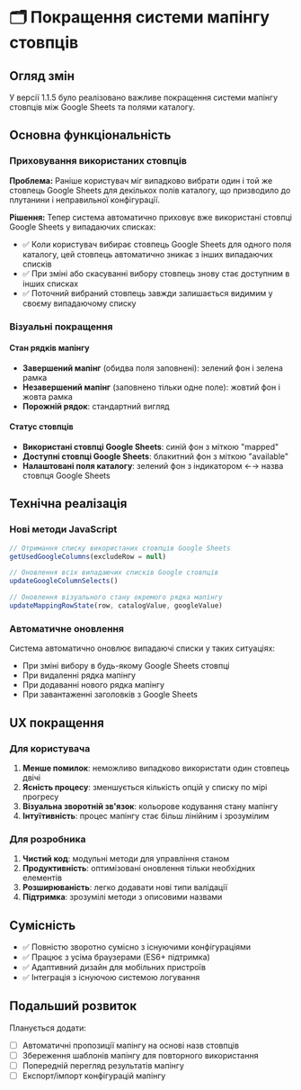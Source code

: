 # 🗂️ Покращення системи мапінгу стовпців

## Огляд змін

У версії 1.1.5 було реалізовано важливе покращення системи мапінгу стовпців між Google Sheets та полями каталогу.

## Основна функціональність

### Приховування використаних стовпців

**Проблема:** Раніше користувач міг випадково вибрати один і той же стовпець Google Sheets для декількох полів каталогу, що призводило до плутанини і неправильної конфігурації.

**Рішення:** Тепер система автоматично приховує вже використані стовпці Google Sheets у випадаючих списках:

- ✅ Коли користувач вибирає стовпець Google Sheets для одного поля каталогу, цей стовпець автоматично зникає з інших випадаючих списків
- ✅ При зміні або скасуванні вибору стовпець знову стає доступним в інших списках
- ✅ Поточний вибраний стовпець завжди залишається видимим у своєму випадаючому списку

### Візуальні покращення

#### Стан рядків мапінгу
- **Завершений мапінг** (обидва поля заповнені): зелений фон і зелена рамка
- **Незавершений мапінг** (заповнено тільки одне поле): жовтий фон і жовта рамка  
- **Порожній рядок**: стандартний вигляд

#### Статус стовпців
- **Використані стовпці Google Sheets**: синій фон з міткою "mapped"
- **Доступні стовпці Google Sheets**: блакитний фон з міткою "available"
- **Налаштовані поля каталогу**: зелений фон з індикатором ←→ назва стовпця Google Sheets

## Технічна реалізація

### Нові методи JavaScript

```javascript
// Отримання списку використаних стовпців Google Sheets
getUsedGoogleColumns(excludeRow = null)

// Оновлення всіх випадаючих списків Google стовпців
updateGoogleColumnSelects()

// Оновлення візуального стану окремого рядка мапінгу
updateMappingRowState(row, catalogValue, googleValue)
```

### Автоматичне оновлення

Система автоматично оновлює випадаючі списки у таких ситуаціях:
- При зміні вибору в будь-якому Google Sheets стовпці
- При видаленні рядка мапінгу
- При додаванні нового рядка мапінгу
- При завантаженні заголовків з Google Sheets

## UX покращення

### Для користувача
1. **Менше помилок**: неможливо випадково використати один стовпець двічі
2. **Ясність процесу**: зменшується кількість опцій у списку по мірі прогресу
3. **Візуальна зворотній зв'язок**: кольорове кодування стану мапінгу
4. **Інтуїтивність**: процес мапінгу стає більш лінійним і зрозумілим

### Для розробника
1. **Чистий код**: модульні методи для управління станом
2. **Продуктивність**: оптимізовані оновлення тільки необхідних елементів
3. **Розширюваність**: легко додавати нові типи валідації
4. **Підтримка**: зрозумілі методи з описовими назвами

## Сумісність

- ✅ Повністю зворотно сумісно з існуючими конфігураціями
- ✅ Працює з усіма браузерами (ES6+ підтримка)
- ✅ Адаптивний дизайн для мобільних пристроїв
- ✅ Інтеграція з існуючою системою логування

## Подальший розвиток

Планується додати:
- [ ] Автоматичні пропозиції мапінгу на основі назв стовпців
- [ ] Збереження шаблонів мапінгу для повторного використання  
- [ ] Попередній перегляд результатів мапінгу
- [ ] Експорт/імпорт конфігурацій мапінгу 